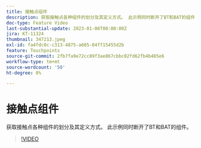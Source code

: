 ```yaml
---
title: 接触点组件
description: 获取接触点各种组件的划分及其定义方式。 此示例同时断开了BT和BAT的组件。
doc-type: Feature Video
last-substantial-update: 2023-01-06T00:00:00Z
jira: KT-11324
thumbnail: 347213.jpeg
exl-id: fa4fdc0c-c313-4875-a605-04ff15455d2b
feature: Touchpoints
source-git-commit: 2fb7fa9e72cc89f3ae867cbbc02fd62fb4b485e6
workflow-type: tm+mt
source-wordcount: '50'
ht-degree: 0%

---
```


# 接触点组件

获取接触点各种组件的划分及其定义方式。 此示例同时断开了BT和BAT的组件。

>[!VIDEO](https://video.tv.adobe.com/v/347213/?quality=12&learn=on)
